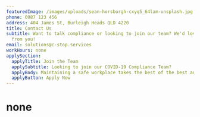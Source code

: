 ```yaml
---
featuredImage: /images/uploads/sean-horsburgh-cxyq5_64lam-unsplash.jpg
phone: 0987 123 456
address: 404 James St, Burleigh Heads QLD 4220
title: Contact Us
subtitle: Want to talk compliance or looking to join our team? We'd love to hear
  from you!
email: solutions@c-stop.services
workHours: none
applySection:
  applyTitle: Join the Team
  applySubtitle: Looking to join our COVID-19 Compliance Team?
  applyBody: Maintaining a safe workplace takes the best of the best and we want you!
  applyButton: Apply Now
---
```

# none